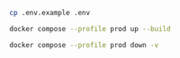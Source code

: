 ```sh
cp .env.example .env
```

```sh
docker compose --profile prod up --build
```

```sh
docker compose --profile prod down -v
```
